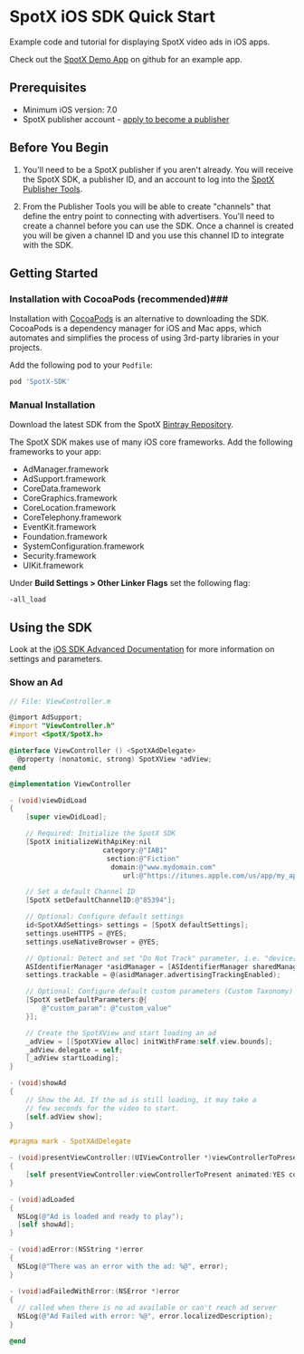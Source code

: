 # SpotX iOS SDK Quick Start

Example code and tutorial for displaying SpotX video ads in iOS apps.

Check out the [SpotX Demo App](https://github.com/spotxmobile/spotx-demo-ios) on github for an example app.

## Prerequisites
* Minimum iOS version: 7.0
* SpotX publisher account - [apply to become a publisher](http://www.spotxchange.com/publishers/apply-to-become-a-spotx-publisher/)

## Before You Begin
1. You'll need to be a SpotX publisher if you aren't already.  You will
receive  the SpotX SDK, a publisher ID, and an account to log into the [SpotX
Publisher Tools](https://publisher.spotxchange.com).

2. From the Publisher Tools you will be able to create "channels" that define the
entry point to connecting with advertisers.  You'll need to create a channel
before you can use the SDK. Once a channel is created you will be given a
channel ID and you use this channel ID to integrate with the SDK.

## Getting Started ##
### Installation with CocoaPods (recommended)###
Installation with [CocoaPods](https://cocoapods.org/) is an alternative to downloading the SDK. CocoaPods is a dependency manager for iOS and Mac apps, which automates and simplifies the process of using 3rd-party libraries in your projects.

Add the following pod to your `Podfile`:

```ruby
pod 'SpotX-SDK'
```

### Manual Installation ###
Download the latest SDK from the SpotX [Bintray Repository](https://bintray.com/spotxmobile/pods/spotx-sdk-ios/view).

The SpotX SDK makes use of many iOS core frameworks. Add the following frameworks to your app:

- AdManager.framework
- AdSupport.framework
- CoreData.framework
- CoreGraphics.framework
- CoreLocation.framework
- CoreTelephony.framework
- EventKit.framework
- Foundation.framework
- SystemConfiguration.framework
- Security.framework
- UIKit.framework

Under **Build Settings > Other Linker Flags** set the following flag:
```
-all_load
```

## Using the SDK ###

Look at the [iOS SDK Advanced Documentation](/ios/sdk-advanced) for more information on settings and parameters.

### Show an Ad ###
```objective-c
// File: ViewController.m

@import AdSupport;
#import "ViewController.h"
#import <SpotX/SpotX.h>

@interface ViewController () <SpotXAdDelegate>
  @property (nonatomic, strong) SpotXView *adView;
@end

@implementation ViewController

- (void)viewDidLoad
{
	[super viewDidLoad];

    // Required: Initialize the SpotX SDK
	[SpotX initializeWithApiKey:nil
                       category:@"IAB1"
                        section:@"Fiction"
		                 domain:@"www.mydomain.com"
			                url:@"https://itunes.apple.com/us/app/my_app/id123456789"];

    // Set a default Channel ID
    [SpotX setDefaultChannelID:@"85394"];

	// Optional: Configure default settings
	id<SpotXAdSettings> settings = [SpotX defaultSettings];
	settings.useHTTPS = @YES;
	settings.useNativeBrowser = @YES;

    // Optional: Detect and set "Do Not Track" parameter, i.e. "device[dnt]" parameter
    ASIdentifierManager *asidManager = [ASIdentifierManager sharedManager];
    settings.trackable = @(asidManager.advertisingTrackingEnabled);

	// Optional: Configure default custom parameters (Custom Taxonomy)
	[SpotX setDefaultParameters:@{
		@"custom_param": @"custom_value"
	}];

    // Create the SpotXView and start loading an ad
    _adView = [[SpotXView alloc] initWithFrame:self.view.bounds];
	_adView.delegate = self;
	[_adView startLoading];
}

- (void)showAd
{
	// Show the Ad. If the ad is still loading, it may take a
	// few seconds for the video to start.
	[self.adView show];
}

#pragma mark - SpotXAdDelegate

- (void)presentViewController:(UIViewController *)viewControllerToPresent
{
	[self presentViewController:viewControllerToPresent animated:YES completion:nil];
}

- (void)adLoaded
{
  NSLog(@"Ad is loaded and ready to play");
  [self showAd];
}

- (void)adError:(NSString *)error
{
  NSLog(@"There was an error with the ad: %@", error);
}

- (void)adFailedWithError:(NSError *)error
{
  // called when there is no ad available or can't reach ad server
  NSLog(@"Ad Failed with error: %@", error.localizedDescription);
}

@end
```
